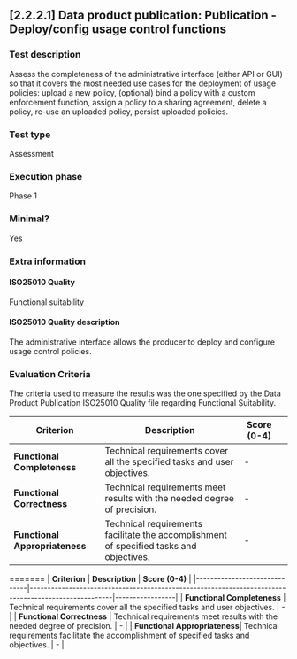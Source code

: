 
## [2.2.2.1] Data product publication: Publication - Deploy/config usage control functions
 
### Test description
Assess the completeness of the administrative interface (either API or GUI) so that it covers the most needed use cases for the deployment of usage policies: upload a new policy, (optional) bind a policy with a custom enforcement function, assign a policy to a sharing agreement, delete a policy, re-use an uploaded policy, persist uploaded policies.
 
### Test type
Assessment
 
### Execution phase
Phase 1
 
### Minimal?
Yes
 
### Extra information
#### ISO25010 Quality
Functional suitability
#### ISO25010 Quality description
The administrative interface allows the producer to deploy and configure usage control policies.

### Evaluation Criteria 
The criteria used to measure the results was the one specified by the Data Product Publication ISO25010 Quality file regarding Functional Suitability.

| **Criterion**                | **Description**                                                                                     | **Score (0-4)** | |
------------------------------|-----------------------------------------------------------------------------------------------------|-----------------|-----------------|
| **Functional Completeness**   | Technical requirements cover all the specified tasks and user objectives.                          | -              | |
| **Functional Correctness**    | Technical requirements meet results with the needed degree of precision.                           | -               |  |
| **Functional Appropriateness**| Technical requirements facilitate the accomplishment of specified tasks and objectives.            | -               |  |
=======
| **Criterion**                | **Description**                                                                                     | **Score (0-4)** |
|------------------------------|-----------------------------------------------------------------------------------------------------|-----------------|
| **Functional Completeness**   | Technical requirements cover all the specified tasks and user objectives.                          | -              |
| **Functional Correctness**    | Technical requirements meet results with the needed degree of precision.                           | -              |
| **Functional Appropriateness**| Technical requirements facilitate the accomplishment of specified tasks and objectives.            | -           |
